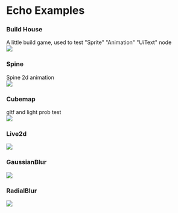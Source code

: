# Echo Examples

### Build House
A little build game, used to test "Sprite" "Animation" "UiText" node   
![](https://github.com/timi-liuliang/echo-examples/blob/master/ads/build_house.gif?raw=true)

### Spine
Spine 2d animation   
![](https://github.com/timi-liuliang/echo-examples/blob/master/ads/spine.gif?raw=true)
### Cubemap
gltf and light prob test   
![](https://github.com/timi-liuliang/echo-examples/blob/master/ads/cubemap.png?raw=true)

### Live2d
![](https://github.com/timi-liuliang/echo-examples/blob/master/ads/live2d.gif?raw=true)

### GaussianBlur
![](https://github.com/timi-liuliang/echo-examples/blob/master/ads/gaussianblur.png?raw=true)

### RadialBlur
![](https://github.com/timi-liuliang/echo-examples/blob/master/ads/radialblur.png?raw=true)